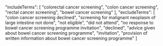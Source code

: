 "includeTerms": [
    "colorectal cancer screening",
    "colon cancer screening",
    "rectal cancer screening",
    "bowel cancer screening"
  ],
  "excludeTerms": [
    "colon cancer screening declined",
    "screening for malignant neoplasm of large intestine not done",
    "not eligible",
    "did not attend",
    "no response to bowel cancer screening programme invitation",
    "declined",
    "advice given about bowel cancer screening programme",
    "invitation",
    "provision of written information about bowel cancer screening programme"
  ]
